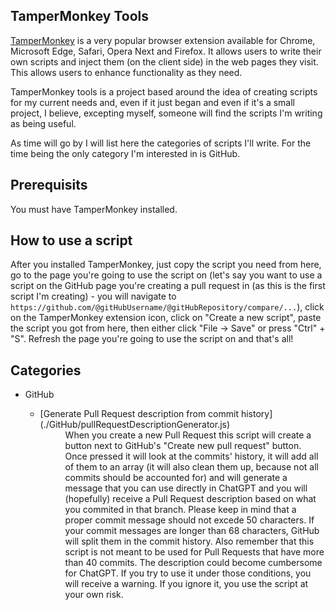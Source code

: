## TamperMonkey Tools

[TamperMonkey](https://www.tampermonkey.net/) is a very popular browser extension
available for Chrome, Microsoft Edge, Safari, Opera Next and Firefox. It allows users
to write their own scripts and inject them (on the client side) in the web pages they
visit. This allows users to enhance functionality as they need.

TamperMonkey tools is a project based around the idea of creating scripts for
my current needs and, even if it just began and even if it's a small project, I believe,
excepting myself, someone will find the scripts I'm writing as being useful.

As time will go by I will list here the categories of scripts I'll write.
For the time being the only category I'm interested in is GitHub.

## Prerequisits

You must have TamperMonkey installed.

## How to use a script

After you installed TamperMonkey, just copy the script you need from here, go to the page
you're going to use the script on (let's say you want to use a script on the GitHub page
you're creating a pull request in (as this is the first script I'm creating) - you will
navigate to `https://github.com/@gitHubUsername/@gitHubRepository/compare/...`), click on
the TamperMonkey extension icon, click on "Create a new script", paste the script you got
from here, then either click "File -> Save" or press "Ctrl" + "S". Refresh the page you're
going to use the script on and that's all!

## Categories

- GitHub
  - <dl>
  	<dt>[Generate Pull Request description from commit history](./GitHub/pullRequestDescriptionGenerator.js)</dt>
  	<dd>When you create a new Pull Request this script will create a button next to GitHub's "Create new pull request" button. Once pressed it will look at the commits' history, it will add all of them to an array (it will also clean them up, because not all commits should be accounted for) and will generate a message that you can use directly in ChatGPT and you will (hopefully) receive a Pull Request description based on what you commited in that branch. Please keep in mind that a proper commit message should not excede 50 characters. If your commit messages are longer than 68 characters, GitHub will split them in the commit history. Also remember that this script is not meant to be used for Pull Requests that have more than 40 commits. The description could become cumbersome for ChatGPT. If you try to use it under those conditions, you will receive a warning. If you ignore it, you use the script at your own risk.</dd>
  </dl>